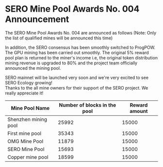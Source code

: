 
# SERO Mine Pool Awards  No. 004 Announcement

The SERO Mine Pool Awards  No. 004 are announced as follows 
(Note: Only the list of qualified mines will be announced this time)

In addition, the SERO consensus has been smoothly switched to ProgPOW. The GPU mining has been carried out smoothly. The original 5% reward pool plan is returned to the miner's income i.e, the original token distribution mining revenue is upgraded to 80% and the project team officially announced the mining pool. 

SERO mainnet will be launched very soon and we're very excited to see SERO Ecology growing!
<br>Thanks to the all mine owners for their support of the SERO project. We really appreciate it!


|Mine Pool Name|Number of blocks in the pool|Reward amount|
|--|--|--|
|Shenzhen mining pool|25992|15000|
|First mine pool|35343|15000|
|OMG Mine Pool|11879|15000|
|SERO Mine Pool|15693|15000|
|Copper mine pool|18599|15000|
